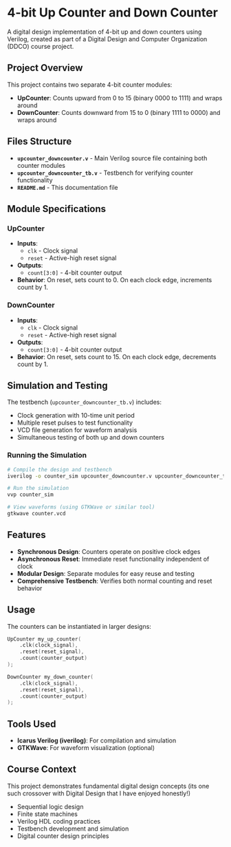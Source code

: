 # 4-bit Up Counter and Down Counter

A digital design implementation of 4-bit up and down counters using Verilog, created as part of a Digital Design and Computer Organization (DDCO) course project.

## Project Overview

This project contains two separate 4-bit counter modules:
- **UpCounter**: Counts upward from 0 to 15 (binary 0000 to 1111) and wraps around
- **DownCounter**: Counts downward from 15 to 0 (binary 1111 to 0000) and wraps around

## Files Structure

- **`upcounter_downcounter.v`** - Main Verilog source file containing both counter modules
- **`upcounter_downcounter_tb.v`** - Testbench for verifying counter functionality
- **`README.md`** - This documentation file

## Module Specifications

### UpCounter
- **Inputs**: 
  - `clk` - Clock signal
  - `reset` - Active-high reset signal
- **Outputs**:
  - `count[3:0]` - 4-bit counter output
- **Behavior**: On reset, sets count to 0. On each clock edge, increments count by 1.

### DownCounter
- **Inputs**: 
  - `clk` - Clock signal
  - `reset` - Active-high reset signal
- **Outputs**:
  - `count[3:0]` - 4-bit counter output
- **Behavior**: On reset, sets count to 15. On each clock edge, decrements count by 1.

## Simulation and Testing

The testbench (`upcounter_downcounter_tb.v`) includes:
- Clock generation with 10-time unit period
- Multiple reset pulses to test functionality
- VCD file generation for waveform analysis
- Simultaneous testing of both up and down counters

### Running the Simulation

```bash
# Compile the design and testbench
iverilog -o counter_sim upcounter_downcounter.v upcounter_downcounter_tb.v

# Run the simulation
vvp counter_sim

# View waveforms (using GTKWave or similar tool)
gtkwave counter.vcd
```

## Features

- **Synchronous Design**: Counters operate on positive clock edges
- **Asynchronous Reset**: Immediate reset functionality independent of clock
- **Modular Design**: Separate modules for easy reuse and testing
- **Comprehensive Testbench**: Verifies both normal counting and reset behavior

## Usage

The counters can be instantiated in larger designs:

```verilog
UpCounter my_up_counter(
    .clk(clock_signal),
    .reset(reset_signal),
    .count(counter_output)
);

DownCounter my_down_counter(
    .clk(clock_signal),
    .reset(reset_signal),
    .count(counter_output)
);
```

## Tools Used

- **Icarus Verilog (iverilog)**: For compilation and simulation
- **GTKWave**: For waveform visualization (optional)

## Course Context

This project demonstrates fundamental digital design concepts (its one such crossover with Digital Design that I have enjoyed honestly!)
- Sequential logic design
- Finite state machines
- Verilog HDL coding practices
- Testbench development and simulation
- Digital counter design principles

